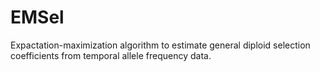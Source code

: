 # EMSel
Expactation-maximization algorithm to estimate general diploid selection coefficients from temporal allele frequency data.
